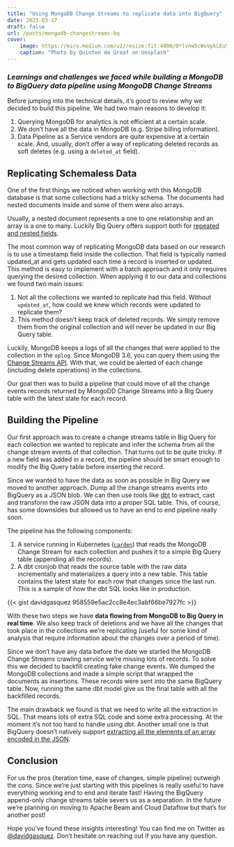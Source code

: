 ```yaml
---
title: "Using MongoDB Change Streams to replicate data into BigQuery"
date: 2023-03-17
draft: false
url: /posts/mongodb-changestreams-bq
cover:
    image: https://miro.medium.com/v2/resize:fit:4800/0*lvnw5cWvVpkLEu5s
    caption: "Photo by Quinten de Graaf on Unsplash"
---
```


### _Learnings and challenges we faced while building a MongoDB to BigQuery data pipeline using MongoDB Change Streams_

Before jumping into the technical details, it’s good to review why we decided to build this pipeline. We had two main reasons to develop it:

1. Querying MongoDB for analytics is not efficient at a certain scale.
2. We don’t have all the data in MongoDB (e.g. Stripe billing information).
3. Data Pipeline as a Service vendors are quite expensive at a certain scale. And, usually, don’t offer a way of replicating deleted records as soft deletes (e.g. using a `deleted_at` field).

## Replicating Schemaless Data

One of the first things we noticed when working with this MongoDB database is that some collections had a tricky schema. The documents had nested documents inside and some of them were also arrays.

Usually, a nested document represents a one to one relationship and an array is a one to many. Luckily Big Query offers support both for [repeated and nested fields](https://cloud.google.com/bigquery/docs/nested-repeated).

The most common way of replicating MongoDB data based on our research is to use a timestamp field inside the collection. That field is typically named updated_at and gets updated each time a record is inserted or updated. This method is easy to implement with a batch approach and it only requires querying the desired collection. When applying it to our data and collections we found two main issues:

1. Not all the collections we wanted to replicate had this field. Without `updated_at`, how could we knew which records were updated to replicate them?
2. This method doesn’t keep track of deleted records. We simply remove them from the original collection and will never be updated in our Big Query table.

Luckily, MongoDB keeps a logs of all the changes that were applied to the collection in the `oplog`. Since MongoDB 3.6, you can query them using the [Change Streams API](https://www.mongodb.com/docs/manual/changeStreams/). With that, we could be alerted of each change (including delete operations) in the collections.

Our goal then was to build a pipeline that could move of all the change events records returned by MongoDD Change Streams into a Big Query table with the latest state for each record.

## Building the Pipeline

Our first approach was to create a change streams table in Big Query for each collection we wanted to replicate and infer the schema from all the change stream events of that collection. That turns out to be quite tricky. If a new field was added in a record, the pipeline should be smart enough to modify the Big Query table before inserting the record.

Since we wanted to have the data as soon as possible in Big Query we moved to another approach. Dump all the change streams events into BigQuery as a JSON blob. We can then use tools like [dbt](https://www.getdbt.com/) to extract, cast and transform the raw JSON data into a proper SQL table. This, of course, has some downsides but allowed us to have an end to end pipeline really soon.

The pipeline has the following components:

1. A service running in Kubernetes ([`carden`](https://github.com/bufferapp/carden)) that reads the MongoDB Change Stream for each collection and pushes it to a simple Big Query table (appending all the records).
2. A dbt cronjob that reads the source table with the raw data incrementally and materializes a query into a new table. This table contains the latest state for each row that changes since the last run. This is a sample of how the dbt SQL looks like in production.

{{< gist davidgasquez 958559e5ac2cc8e4ec3abf66be7927fc >}}

With these two steps we have **data flowing from MongoDB to Big Query in real time**. We also keep track of deletions and we have all the changes that took place in the collections we’re replicating (useful for some kind of analysis that require information about the changes over a period of time).

Since we don’t have any data before the date we started the MongoDB Change Streams crawling service we’re missing lots of records. To solve this we decided to backfill creating fake change events. We dumped the MongoDB collections and made a simple script that wrapped the documents as insertions. These records were sent into the same BigQuery table. Now, running the same dbt model give us the final table with all the backfilled records.

The main drawback we found is that we need to write all the extraction in SQL. That means lots of extra SQL code and some extra processing. At the moment it’s not too hard to handle using dbt. Another small one is that BigQuery doesn’t natively support [extracting all the elements of an array encoded in the JSON](https://stackoverflow.com/questions/52120182/bigquery-json-extract-all-elements-from-an-array).

## Conclusion

For us the pros (iteration time, ease of changes, simple pipeline) outweigh the cons. Since we’re just starting with this pipelines is really useful to have everything working end to end and iterate fast! Having the BigQuery append-only change streams table severs us as a separation. In the future we’re planning on moving to Apache Beam and Cloud Dataflow but that’s for another post!

Hope you’ve found these insights interesting! You can find me on Twitter as [@davidgasquez](https://twitter.com/davidgasquez). Don’t hesitate on reaching out if you have any question.
